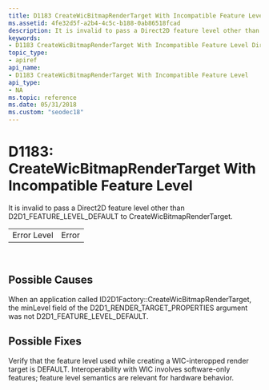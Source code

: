 ```yaml
---
title: D1183 CreateWicBitmapRenderTarget With Incompatible Feature Level
ms.assetid: 4fe32d5f-a2b4-4c5c-b188-0ab86518fcad
description: It is invalid to pass a Direct2D feature level other than D2D1\_FEATURE\_LEVEL\_DEFAULT to CreateWicBitmapRenderTarget.
keywords:
- D1183 CreateWicBitmapRenderTarget With Incompatible Feature Level Direct2D
topic_type:
- apiref
api_name:
- D1183 CreateWicBitmapRenderTarget With Incompatible Feature Level
api_type:
- NA
ms.topic: reference
ms.date: 05/31/2018
ms.custom: "seodec18"
---
```


# D1183: CreateWicBitmapRenderTarget With Incompatible Feature Level

It is invalid to pass a Direct2D feature level other than D2D1\_FEATURE\_LEVEL\_DEFAULT to CreateWicBitmapRenderTarget.



|             |       |
|-------------|-------|
| Error Level | Error |



 

## Possible Causes

When an application called ID2D1Factory::CreateWicBitmapRenderTarget, the minLevel field of the D2D1\_RENDER\_TARGET\_PROPERTIES argument was not D2D1\_FEATURE\_LEVEL\_DEFAULT.

## Possible Fixes

Verify that the feature level used while creating a WIC-interopped render target is DEFAULT. Interoperability with WIC involves software-only features; feature level semantics are relevant for hardware behavior.

 

 




